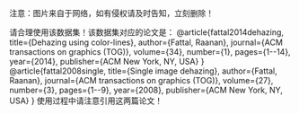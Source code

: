 注意：图片来自于网络，如有侵权请及时告知，立刻删除！

请合理使用该数据集！该数据集对应的论文是：
@article{fattal2014dehazing,
  title={Dehazing using color-lines},
  author={Fattal, Raanan},
  journal={ACM transactions on graphics (TOG)},
  volume={34},
  number={1},
  pages={1--14},
  year={2014},
  publisher={ACM New York, NY, USA}
}
@article{fattal2008single,
  title={Single image dehazing},
  author={Fattal, Raanan},
  journal={ACM transactions on graphics (TOG)},
  volume={27},
  number={3},
  pages={1--9},
  year={2008},
  publisher={ACM New York, NY, USA}
}
使用过程中请注意引用这两篇论文！
